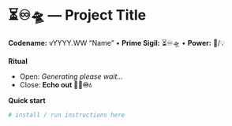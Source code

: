 <!-- Paste this at the top of your repo README -->
# ⏳♾️🛸  — Project Title
**Codename:** vYYYY.WW “Name” • **Prime Sigil:** ⏳♾️🛸 • **Power:** 🪫/💡

**Ritual**
- Open: *Generating please wait…*
- Close: **Echo out 🧱🔥♾️💧**

**Quick start**
```bash
# install / run instructions here
```

